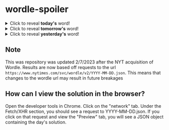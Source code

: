 # wordle-spoiler

<details>
  <summary>Click to reveal <b>today's</b> word!</summary>
  <br>
  <b> evoke </b>
</details>

<details>
  <summary>Click to reveal <b>tomorrow's</b> word!</summary>
  <br>
  <b> phone </b>
</details>

<details>
  <summary>Click to reveal <b>yesterday's</b> word!</summary>
  <br>
  <b> grace </b>
</details>

## Note
This was repository was updated 2/7/2023 after the NYT acquisition of Wordle. Results are now based off requests to the url `https://www.nytimes.com/svc/wordle/v2/YYYY-MM-DD.json`. This means that changes to the wordle url may result in future breakages

## How can I view the solution in the browser?
Open the developer tools in Chrome. Click on the "network" tab. Under the Fetch/XHR section, you should see a request to YYYY-MM-DD.json. If you click on that request and view the "Preview" tab, you will see a JSON object containing the day's solution.
